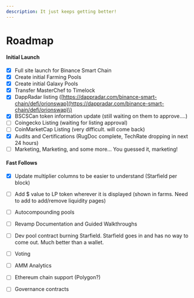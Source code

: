 ```yaml
---
description: It just keeps getting better!
---
```


# Roadmap

#### Initial Launch

* [x] Full site launch for Binance Smart Chain
* [x] Create initial Farming Pools
* [x] Create initial Galaxy Pools
* [x] Transfer MasterChef to Timelock
* [x] DappRadar listing \([https://dappradar.com/binance-smart-chain/defi/orionswap](https://dappradar.com/binance-smart-chain/defi/orionswap)\)
* [x] BSCSCan token information update \(still waiting on them to approve....\)
* [ ] Coingecko Listing \(waiting for listing approval\)
* [ ] CoinMarketCap Listing \(very difficult. will come back\)
* [x] Audits and Certifications \(RugDoc complete, TechRate dropping in next 24 hours\)
* [ ] Marketing, Marketing, and some more... You guessed it, marketing!

#### Fast Follows

* [x] Update multiplier columns to be easier to understand \(Starfield per block\)
* [ ] Add $ value to LP token wherever it is displayed \(shown in farms. Need to add to add/remove liquidity pages\)
* [ ] Autocompounding pools
* [ ] Revamp Documentation and Guided Walkthroughs
* [ ] Dev pool contract burning Starfield. Starfield goes in and has no way to come out. Much better than a wallet. 
* [ ] Voting
* [ ] AMM Analytics
* [ ] Ethereum chain support \(Polygon?\)
* [ ] Governance contracts




